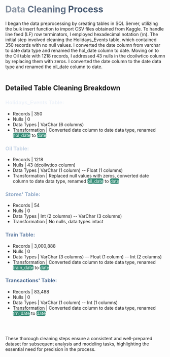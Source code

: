 # <span style="color: #8893A2;">Data</span> <span style="color: #627186;">Cleaning</span> <span style="color: #455870;">Process</span>

I began the data preprocessing by creating tables in SQL Server, utilizing the bulk insert function to import CSV files obtained from Kaggle. To handle line feed (LF) row terminators, I employed hexadecimal notation (\n). The initial step involved cleaning the Holidays_Events table, which contained 350 records with no null values. I converted the date column from varchar to date data type and renamed the hol_date column to date. Moving on to the Oil table with 1218 records, I addressed 43 nulls in the dcoilwtico column by replacing them with zeros. I converted the date column to the date data type and renamed the oil_date column to date.
<br>
<br>

## Detailed Table Cleaning Breakdown

### <span style="color: #EDF2F9">Holidays_Events Table:</span>
<ul>
    <li>Records | 350</li>
    <li>Nulls | 0</li>
    <li>Data Types | VarChar (6 columns)</li>
    <li>Transformation | Converted date column to date data type, renamed <mark style="color: #E8F8F4; background-color: #388C77; border-radius: 5px;">hol_date</mark> to <mark style="color: #E8F8F4; background-color: #388C77; border-radius: 5px;">date</mark></li>
</ul>

### <span style="color: #C7D5E6">Oil Table:</span>
<ul>
    <li>Records | 1218</li>
    <li>Nulls | 43 (dcoilwtico column)</li>
    <li>Data Types | VarChar (1 column) -- Float (1 columns)</li>
    <li>Transformation | Replaced null values with zeros, converted date column to date data type, renamed <mark style="color: #E8F8F4; background-color: #388C77; border-radius: 5px;">oil_date</mark> to <mark style="color: #E8F8F4; background-color: #388C77; border-radius: 5px;">date</mark></li>
</ul>

### <span style="color: #98AFCB">Stores' Table:</span>
<ul>
    <li>Records | 54</li>
    <li>Nulls | 0</li>
    <li>Data Types | Int (2 columns) -- VarChar (3 columns)</li>
    <li>Transformation | No nulls, data types intact</li>
</ul>

### <span style="color: #6984A8">Train Table:</span>
<ul>
    <li>Records | 3,000,888</li>
    <li>Nulls | 0</li>
    <li>Data Types | VarChar (3 columns) -- Float (1 column) -- Int (2 columns)</li>
    <li>Transformation | Converted date column to date data type, renamed <mark style="color: #E8F8F4; background-color: #388C77; border-radius: 5px;">train_date</mark> to <mark style="color: #E8F8F4; background-color: #388C77; border-radius: 5px;">date</mark></li>
</ul>

### <span style="color: #43638D">Transactions' Table:</span>
<ul>
    <li>Records | 83,488</li>
    <li>Nulls | 0</li>
    <li>Data Types | VarChar (1 column) -- Int (1 columns)</li>
    <li>Transformation | Converted date column to date data type, renamed <mark style="color: #E8F8F4; background-color: #388C77; border-radius: 5px;">trn_date</mark> to <mark style="color: #E8F8F4; background-color: #388C77; border-radius: 5px;">date</mark></li>
</ul>
<br>
<br>

These thorough cleaning steps ensure a consistent and well-prepared dataset for subsequent analysis and modeling tasks, highlighting the essential need for precision in the process.